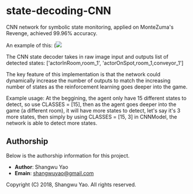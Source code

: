 # state-decoding-CNN
CNN network for symbolic state monitoring, applied on MonteZuma's Revenge, achieved 99.96% accuracy.

An example of this: 
(![](https://pic-markdown.s3.amazonaws.com/region=us-west-2&tab=overview/2018-05-27-040049.png)

The CNN state decoder takes in raw image input and outputs list of detected states: \['actorInRoom,room_1', 'actorOnSpot,room_1,conveyor_1'\]

The key feature of this implementation is that the network could dynamically increase the number of outputs to match the increasing number of states as the reinforcement learning goes deeper into the game.

Example usage: 
At the beggining, the agent only have 15 different states to detect, so use CLASSES = \[15\], 
then as the agent goes deeper into the game (a different room), it will have more states to detect, let's say it's 3 more states, then simply by using CLASSES = \[15, 3\] in CNNModel, the network is able to detect more states.

## Authorship

Below is the authorship information for this project.

  * __Author__:  Shangwu Yao
  * __Emain__:   shangwuyao@gmail.com

Copyright (C) 2018, Shangwu Yao. All rights reserved.
